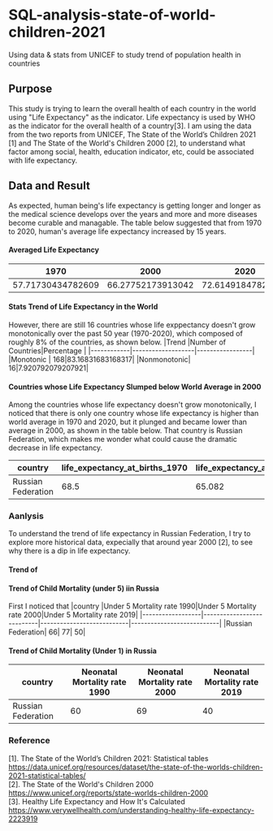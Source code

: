 # SQL-analysis-state-of-world-children-2021
Using data &amp; stats from UNICEF to study trend of population health in countries

## Purpose
This study is trying to learn the overall health of each country in the world using "Life Expectancy" as the indicator. Life expectancy is used by WHO as the indicator for the overall health of a country[3]. I am using the data from the two reports from UNICEF, The State of the World’s Children 2021 [1] and The State of the World's Children 2000 [2], to understand what factor among social, health, education indicator, etc, could be associated with life expectancy.

## Data and Result
As expected, human being's life expectancy is getting longer and longer as the medical science develops over the years and more and more diseases become curable and managable. The table below suggested that from 1970 to 2020, human's average life expectancy increased by 15 years.
#### Averaged Life Expectancy
|1970             |2000             |2020             |
|-----------------|-----------------|-----------------|
|57.71730434782609|66.27752173913042|72.61491847826085|

#### Stats Trend of Life Expectancy in the World
However, there are still 16 countries whose life exppectancy doesn't grow monotonically over the past 50 year (1970-2020), which composed of roughly 8% of the countries, as shown below.
|Trend       |Number of Countries|Percentage       |
|------------|-------------------|-----------------|
|Monotonic   |                168|83.16831683168317|
|Nonmonotonic|                 16|7.920792079207921|

#### Countries whose Life Expectancy Slumped below World Average in 2000
Among the countries whose life expectancy doesn't grow monotonically, I noticed that there is only one country whose life expectancy is higher than world average in 1970 and 2020, but it plunged and became lower than average in 2000, as shown in the table below. That country is Russian Federation, which makes me wonder what could cause the dramatic decrease in life expectancy.

|country           |life_expectancy_at_births_1970|life_expectancy_at_births_2000|life_expectancy_at_births_2020|
|------------------|------------------------------|------------------------------|------------------------------|
|Russian Federation|                          68.5|                        65.082|                        72.742|

### Aanlysis
To understand the trend of life expectancy in Russian Federation, I try to explore more historical data, expecially that around year 2000 [2], to see why there is a dip in life expectancy. 
#### Trend of 

#### Trend of Child Mortality (under 5) iin Russia
First I noticed that 
|country           |Under 5 Mortality rate 1990|Under 5 Mortality rate 2000|Under 5 Mortality rate 2019|
|------------------|---------------------------|---------------------------|---------------------------|
|Russian Federation|                         66|                         77|                         50|

#### Trend of Child Mortality (Under 1) in Russia
|country           |Neonatal Mortality rate 1990|Neonatal Mortality rate 2000|Neonatal Mortality rate 2019|
|------------------|----------------------------|----------------------------|----------------------------|
|Russian Federation|                          60|                          69|                          40|



### Reference
[1]. The State of the World’s Children 2021: Statistical tables https://data.unicef.org/resources/dataset/the-state-of-the-worlds-children-2021-statistical-tables/   
[2]. The State of the World's Children 2000 https://www.unicef.org/reports/state-worlds-children-2000  
[3]. Healthy Life Expectancy and How It's Calculated https://www.verywellhealth.com/understanding-healthy-life-expectancy-2223919  

